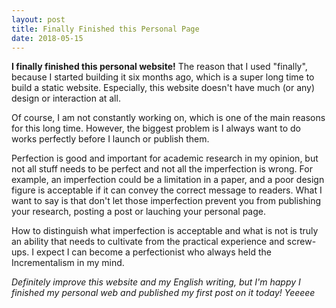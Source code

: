 ```yaml
---
layout: post
title: Finally Finished this Personal Page
date: 2018-05-15
---
```


**I finally finished this personal website!** The reason that I used "finally", because I started building it six months ago, which is a super long time to build a static website. Especially, this website doesn't have much (or any) design or interaction at all.

Of course, I am not constantly working on, which is one of the main reasons for this long time. However, the biggest problem is I always want to do works perfectly before I launch or publish them. 

Perfection is good and important for academic research in my opinion, but not all stuff needs to be perfect and not all the imperfection is wrong. For example, an imperfection could be a limitation in a paper, and a poor design figure is acceptable if it can convey the correct message to readers. What I want to say is that don't let those imperfection prevent you from publishing your research, posting a post or lauching your personal page.

How to distinguish what imperfection is acceptable and what is not is truly an ability that needs to cultivate from the practical experience and screw-ups. I expect I can become a perfectionist who always held the Incrementalism in my mind.

*Definitely improve this website and my English writing, but I'm happy I finished my personal web and published my first post on it today! Yeeeee*